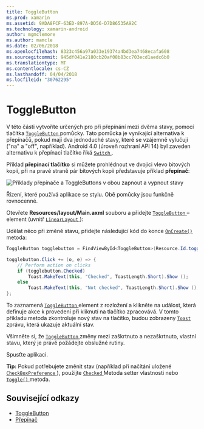```yaml
---
title: ToggleButton
ms.prod: xamarin
ms.assetid: 9ADA8FCF-63ED-897A-DD56-D7D86535A92C
ms.technology: xamarin-android
author: mgmclemore
ms.author: mamcle
ms.date: 02/06/2018
ms.openlocfilehash: 8323c456a97a033e19374a4bd3ea7468ecafa608
ms.sourcegitcommit: 945df041e2180cb20af08b83cc703ecd1aedc6b0
ms.translationtype: MT
ms.contentlocale: cs-CZ
ms.lasthandoff: 04/04/2018
ms.locfileid: "30762295"
---
```

# <a name="togglebutton"></a>ToggleButton

V této části vytvoříte určených pro při přepínání mezi dvěma stavy, pomocí tlačítka [ `ToggleButton` ](https://developer.xamarin.com/api/type/Android.Widget.ToggleButton/) pomůcky. Tato pomůcka je vynikající alternativa k přepínačů, pokud mají dva jednoduché stavy, které se vzájemně vylučují ("na" a "off", například). Android 4.0 (úroveň rozhraní API 14) byl zaveden alternativu k přepínací tlačítko říká [ `Switch` ](https://developer.xamarin.com/api/type/Android.Widget.Switch/).

Příklad **přepínací tlačítko** si můžete prohlédnout ve dvojici vlevo bitových kopií, při na pravé straně pár bitových kopií představuje příklad **přepínač**:

![Příklady přepínače a ToggleButtons v obou zapnout a vypnout stavy](toggle-button-images/togglebutton-switch.png)  

Řízení, které používá aplikace se stylu. Obě pomůcky jsou funkčně rovnocenné.

Otevřete **Resources/layout/Main.axml** souboru a přidejte [ `ToggleButton` ](https://developer.xamarin.com/api/type/Android.Widget.ToggleButton/) – element (uvnitř [ `LinearLayout` ](https://developer.xamarin.com/api/type/Android.Widget.LinearLayout/)):

Udělat něco při změně stavu, přidejte následující kód do konce [ `OnCreate()` ](https://developer.xamarin.com/api/member/Android.App.Activity.OnCreate/p/Android.OS.Bundle/Android.OS.PersistableBundle) metoda:

```csharp
ToggleButton togglebutton = FindViewById<ToggleButton>(Resource.Id.togglebutton);

togglebutton.Click += (o, e) => {
    // Perform action on clicks
    if (togglebutton.Checked)
        Toast.MakeText(this, "Checked", ToastLength.Short).Show ();
    else
        Toast.MakeText(this, "Not checked", ToastLength.Short).Show ();
};
```

To zaznamená [ `ToggleButton` ](https://developer.xamarin.com/api/type/Android.Widget.ToggleButton/) element z rozložení a klikněte na událost, která definuje akce k provedení při kliknutí na tlačítko zpracovává. V tomto příkladu metoda zkontroluje nový stav na tlačítko, budou zobrazeny [ `Toast` ](https://developer.xamarin.com/api/type/Android.Widget.Toast/) zprávu, která ukazuje aktuální stav.

Všimněte si, že [ `ToggleButton` ](https://developer.xamarin.com/api/type/Android.Widget.ToggleButton/) změny mezi zaškrtnuto a nezaškrtnuto, vlastní stavu, který je právě požádejte obslužné rutiny.

Spusťte aplikaci.


**Tip:** Pokud potřebujete změnit stav (například při načítání uložené [ `CheckBoxPreference` ](https://developer.xamarin.com/api/type/Android.Preferences.CheckBoxPreference/)), použijte [ `Checked` ](https://developer.xamarin.com/api/property/Android.Widget.CompoundButton.Checked/) Metoda setter vlastnosti nebo [ `Toggle()` ](https://developer.xamarin.com/api/member/Android.Widget.CompoundButton.Toggle/) metoda.


## <a name="related-links"></a>Související odkazy

- [ToggleButton](http://developer.android.com/reference/android/widget/ToggleButton.html)
- [Přepínač](http://developer.android.com/reference/android/widget/Switch.html)
